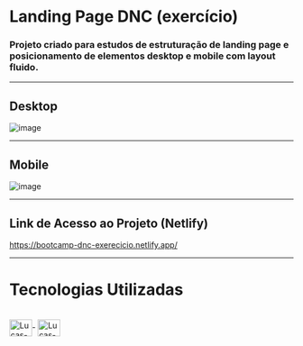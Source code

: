 # Landing Page DNC (exercício)

### Projeto criado para estudos de estruturação de landing page e posicionamento de elementos desktop e mobile com layout fluido.

<hr>

## Desktop 

![image](https://user-images.githubusercontent.com/81561554/228985475-cac07b51-3ef7-4cfe-944d-aebcbd4cfb50.png)

<hr>

## Mobile

![image](https://user-images.githubusercontent.com/81561554/228986023-7b9586e8-95c8-4b1c-9971-e53fab32d840.png)

<hr>

## Link de Acesso ao Projeto (Netlify)

https://bootcamp-dnc-exerecicio.netlify.app/

<hr> 


# Tecnologias Utilizadas

<div style="display: inline_block"><br>
  <img align="center" alt="Lucas-HTML" height="30" width="40" src="https://cdn.jsdelivr.net/gh/devicons/devicon/icons/html5/html5-original.svg">-
  <img align="center" alt="Lucas-CSS" height="30" width="40" src="https://cdn.jsdelivr.net/gh/devicons/devicon/icons/css3/css3-original.svg">
</div>
